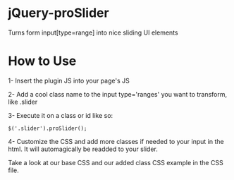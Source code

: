 jQuery-proSlider
================

Turns form input[type=range] into nice sliding UI elements


How to Use
================

1- Insert the plugin JS into your page's JS

2- Add a cool class name to the input type='ranges' you want to transform, like .slider

3- Execute it on a class or id like so:

	$('.slider').proSlider();

4- Customize the CSS and add more classes if needed to your input in the html.  It will automagically be readded to your slider.

Take a look at our base CSS and our added class CSS example in the CSS file.



